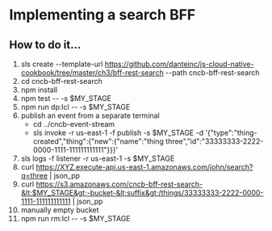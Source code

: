 # Implementing a search BFF

## How to do it...
1. sls create --template-url https://github.com/danteinc/js-cloud-native-cookbook/tree/master/ch3/bff-rest-search --path cncb-bff-rest-search
2. cd cncb-bff-rest-search
3. npm install
4. npm test -- -s $MY_STAGE
5. npm run dp:lcl -- -s $MY_STAGE
6. publish an event from a separate terminal
   * cd ../cncb-event-stream
   * sls invoke -r us-east-1 -f publish -s $MY_STAGE -d '{"type":"thing-created","thing":{"new":{"name":"thing three","id":"33333333-2222-0000-1111-111111111111"}}}'
7. sls logs -f listener -r us-east-1 -s $MY_STAGE
8. curl https://XYZ.execute-api.us-east-1.amazonaws.com/john/search?q=three | json_pp
8. curl https://s3.amazonaws.com/cncb-bff-rest-search-&lt;$MY_STAGE&gt;-bucket-&lt;suffix&gt;/things/33333333-2222-0000-1111-111111111111 | json_pp
9. manually empty bucket
10. npm run rm:lcl -- -s $MY_STAGE
